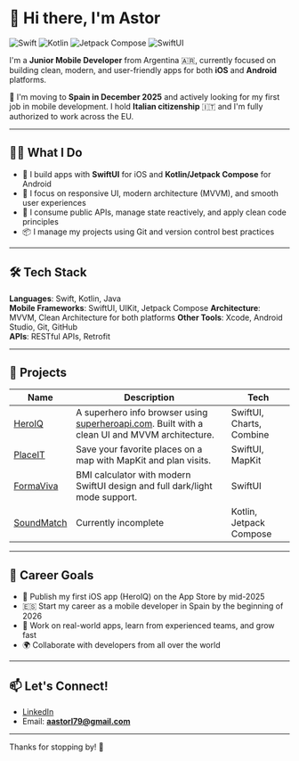 # 👋 Hi there, I'm Astor

![Swift](https://img.shields.io/badge/Swift-FA7343?logo=swift&logoColor=white&style=flat-square)
![Kotlin](https://img.shields.io/badge/Kotlin-0095D5?logo=kotlin&logoColor=white&style=flat-square)
![Jetpack Compose](https://img.shields.io/badge/Jetpack_Compose-4285F4?logo=android&logoColor=white&style=flat-square)
![SwiftUI](https://img.shields.io/badge/SwiftUI-000000?logo=apple&logoColor=white&style=flat-square)


I'm a **Junior Mobile Developer** from Argentina 🇦🇷, currently focused on building clean, modern, and user-friendly apps for both **iOS** and **Android** platforms.

🎯 I'm moving to **Spain in December 2025** and actively looking for my first job in mobile development. I hold **Italian citizenship** 🇮🇹 and I'm fully authorized to work across the EU.

---

## 🧑‍💻 What I Do

- 🚀 I build apps with **SwiftUI** for iOS and **Kotlin/Jetpack Compose** for Android
- 🎨 I focus on responsive UI, modern architecture (MVVM), and smooth user experiences
- 📡 I consume public APIs, manage state reactively, and apply clean code principles
- 📦 I manage my projects using Git and version control best practices

---

## 🛠️ Tech Stack

**Languages**: Swift, Kotlin, Java  
**Mobile Frameworks**: SwiftUI, UIKit, Jetpack Compose 
**Architecture**: MVVM, Clean Architecture for both platforms
**Other Tools**: Xcode, Android Studio, Git, GitHub  
**APIs**: RESTful APIs, Retrofit

---

## 🚀 Projects

| Name        | Description                                                                 | Tech |
|-------------|-----------------------------------------------------------------------------|------|
| [HeroIQ](https://github.com/aastorl/HeroIQ) | A superhero info browser using [superheroapi.com](https://superheroapi.com/). Built with a clean UI and MVVM architecture. | SwiftUI, Charts, Combine |
| [PlaceIT](https://github.com/aastorl/PlaceIT) | Save your favorite places on a map with MapKit and plan visits. | SwiftUI, MapKit |
| [FormaViva](https://github.com/aastorl/FormaViva) | BMI calculator with modern SwiftUI design and full dark/light mode support. | SwiftUI |
| [SoundMatch](https://github.com/aastorl/SoundMatch) | Currently incomplete | Kotlin, Jetpack Compose |

---

## 🎯 Career Goals

- 📲 Publish my first iOS app (HeroIQ) on the App Store by mid-2025
- 🇪🇸 Start my career as a mobile developer in Spain by the beginning of 2026
- 💼 Work on real-world apps, learn from experienced teams, and grow fast
- 🌍 Collaborate with developers from all over the world

---

## 📫 Let's Connect!

- [LinkedIn](https://www.linkedin.com/in/astor-ludue%C3%B1a-44b2881a9/) 
- Email: **aastorl79@gmail.com**

---

Thanks for stopping by! 🙌

